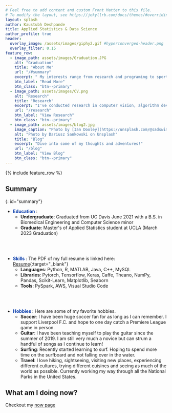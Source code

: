 ```yaml
---
# Feel free to add content and custom Front Matter to this file.
# To modify the layout, see https://jekyllrb.com/docs/themes/#overriding-theme-defaults
layout: splash
author: Kaustubh Deshpande
title: Applied Statistics & Data Science 
author_profile: true
header:
  overlay_image: /assets/images/giphy2.gif #hyperconverged-header.png
  overlay_filter: 0.15
feature_row:
  - image_path: assets/images/Graduation.JPG
    alt: "Graduation"
    title: "About Me"
    url: "/#summary"
    excerpt: " My interests range from research and programing to sports and travel..."
    btn_label: "Read More"
    btn_class: "btn--primary"
  - image_path: assets/images/CV.png
    alt: "Research"
    title: "Research"
    excerpt: "I've conducted research in computer vision, algorithm development and bioinformatics."
    url: "/research"
    btn_label: "View Research"
    btn_class: "btn--primary"
  - image_path: assets/images/blog2.jpg
    image_caption: "Photo by [Ian Dooley](https://unsplash.com/@sadswim?utm_source=unsplash&amp;utm_medium=referral&amp;utm_content=creditCopyText) on [Unsplash](https://unsplash.com/@dariuszsankowski?utm_source=unsplash&amp;utm_medium=referral&amp;utm_content=creditCopyText)"
    alt: "Photo by Dariusz Sankowski on Unsplash"
    title: "Blog"
    excerpt: "Dive into some of my thoughts and adventures!"
    url: "/blog"
    btn_label: "View Blog"
    btn_class: "btn--primary"
---
```


{% include feature_row %}

## Summary
{: id="summary"}
- **<span style="color:rgb(5, 58, 170)"> Education </span>**: 
  - **Undergraduate**: Graduated from UC Davis June 2021 with a B.S. in Biomedical Engineering and Computer Science minor
  - **Graduate**: Master's of Applied Statistics student at UCLA (March 2023 Graduation)
    <!-- - **Research Focus**: NLP and Computer Vision -->
<br />
<br />


- **<span style="color:rgb(5, 58, 170)"> Skills </span>**: The PDF of my full resume is linked here: [Resume](/assets/Kaustubh_Deshpande.pdf){:target="_blank"}
  - **Languages**: Python, R, MATLAB, Java, C++, MySQL
  - **Libraries**: Pytorch, Tensorflow, Keras, Caffe, Theano, NumPy, Pandas, Scikit-Learn, Matplotlib, Seaborn
  - **Tools**: PySpark, AWS, Visual Studio Code
  <!-- - **Familiar**: NLP, Computer Vision   -->
<br />
<br />

- **<span style="color:rgb(5, 58, 170)"> Hobbies </span>**: Here are some of my favorite hobbies.  
  - **Soccer**: I have been huge soccer fan for as long as I can remember. I support Liverpool F.C. and hope to one day catch a Premiere League game in person.
  - **Guitar**: I have been teaching myself to play the guitar since the summer of 2019. I am still very much a novice but can strum a handful of songs as I continue to learn!
  - **Surfing**: Recently started learning to surf. Hoping to spend more time on the surfboard and not falling over in the water. 
  - **Travel**: I love hiking, sightseeing, visiting new places, experiencing different cultures, trying different cuisines and seeing as much of the world as possible. Currently working my way through all the National Parks in the United States. 
 


## What am I doing now?
Checkout my [now page](/now)
